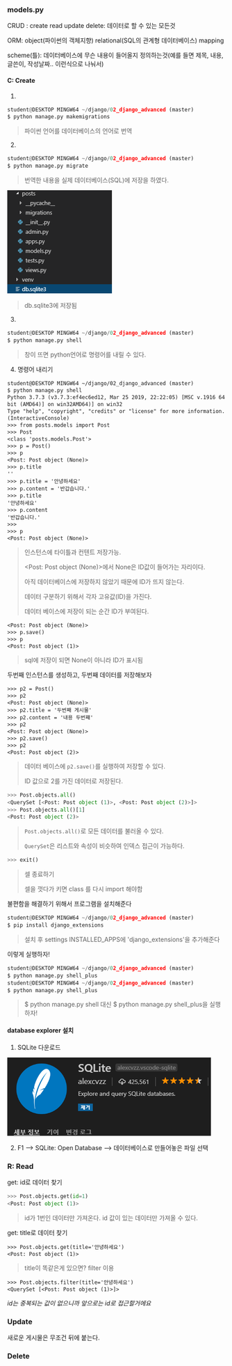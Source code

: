 ### models.py

CRUD : create read update delete: 데이터로 할 수 있는 모든것

ORM: object(파이썬의 객체지향) relational(SQL의 관계형 데이터베이스) mapping

scheme(틀): 데이터베이스에 무슨 내용이 들어올지 정의하는것(예를 들면 제목, 내용, 글쓴이, 작성날짜.. 이런식으로 나눠서)



#### C: Create

1.

```python
student@DESKTOP MINGW64 ~/django/02_django_advanced (master)
$ python manage.py makemigrations
```

>  파이썬 언어를 데이터베이스의 언어로 번역



2.

```python
student@DESKTOP MINGW64 ~/django/02_django_advanced (master)
$ python manage.py migrate
```

> 번역한 내용을 실제 데이터베이스(SQL)에 저장을 하였다.



![1565067372271](assets/1565067372271.png)

> db.sqlite3에 저장됨

 

3.

```python
student@DESKTOP MINGW64 ~/django/02_django_advanced (master)
$ python manage.py shell
```

> 창이 뜨면 python언어로 명령어를 내릴 수 있다.



4. 명령어 내리기

```
student@DESKTOP MINGW64 ~/django/02_django_advanced (master)
$ python manage.py shell
Python 3.7.3 (v3.7.3:ef4ec6ed12, Mar 25 2019, 22:22:05) [MSC v.1916 64 bit (AMD64)] on win32AMD64)] on win32
Type "help", "copyright", "credits" or "license" for more information.
(InteractiveConsole)
>>> from posts.models import Post
>>> Post
<class 'posts.models.Post'>
>>> p = Post()
>>> p
<Post: Post object (None)>
>>> p.title
''
>>> p.title = '안녕하세요'
>>> p.content = '반갑습니다.'
>>> p.title
'안녕하세요'
>>> p.content
'반갑습니다.'
>>>
>>> p
<Post: Post object (None)>
```

> 인스턴스에 타이틀과 컨텐트 저장가능.
>
> <Post: Post object (None)>에서 None은 ID값이 들어가는 자리이다.
>
> 아직 데이터베이스에 저장하지 않았기 때문에 ID가 뜨지 않는다.
>
> 데이터 구분하기 위해서 각자 고유값(ID)을 가진다.
>
> 데이터 베이스에 저장이 되는 순간 ID가 부여된다.

```
<Post: Post object (None)>
>>> p.save()
>>> p
<Post: Post object (1)>
```

>sql에 저장이 되면 None이 아니라 ID가 표시됨



두번째 인스턴스를 생성하고, 두번째 데이터를 저장해보자

```
>>> p2 = Post()
>>> p2
<Post: Post object (None)>
>>> p2.title = '두번째 게시물'
>>> p2.content = '내용 두번쨰'
>>> p2
<Post: Post object (None)>
>>> p2.save()
>>> p2
<Post: Post object (2)>
```

>데이터 베이스에 `p2.save()`를 실행하여 저장할 수 있다.
>
>ID 값으로 2를 가진 데이터로 저장된다.





```py
>>> Post.objects.all()
<QuerySet [<Post: Post object (1)>, <Post: Post object (2)>]>
>>> Post.objects.all()[1]
<Post: Post object (2)>
```

> `Post.objects.all()`로 모든 데이터를 불러올 수 있다.
>
> `QuerySet`은 리스트와 속성이 비슷하여 인덱스 접근이 가능하다.



```python
>>> exit()
```

>  셀 종료하기
>
> 셀을 껏다가 키면 class 를 다시 import 해야함



불편함을 해결하기 위해서 프로그램을 설치해준다

```python
student@DESKTOP MINGW64 ~/django/02_django_advanced (master)
$ pip install django_extensions
```

> 설치 후 settings INSTALLED_APPS에 'django_extensions'을 추가해준다



이렇게 실행하자!

```python
student@DESKTOP MINGW64 ~/django/02_django_advanced (master)
$ python manage.py shell_plus
student@DESKTOP MINGW64 ~/django/02_django_advanced (master)
$ python manage.py shell_plus
```

> $ python manage.py shell 대신 $ python manage.py shell_plus을 실행하자!







#### database explorer 설치

1. SQLite 다운로드

![1565068619045](assets/1565068619045.png)

2. F1 --> SQLite: Open Database --> 데이터베이스로 만들어놓은 파일 선택





### R: Read



get: id로 데이터 찾기

```py
>>> Post.objects.get(id=1)
<Post: Post object (1)>
```

> id가 1번인 데이터만 가져온다. id 값이 있는 데이터만 가져올 수 있다.



get: title로 데이터 찾기

```
>>> Post.objects.get(title='안녕하세요')
<Post: Post object (1)>
```

> title이 똑같은게 있으면? filter 이용



```
>>> Post.objects.filter(title='안녕하세요')
<QuerySet [<Post: Post object (1)>]>
```



*id는 중복되는 값이 없으니까 앞으로는 id로 접근할거에요* 



### Update

새로운 게시물은 무조건 뒤에 붙는다.













### Delete